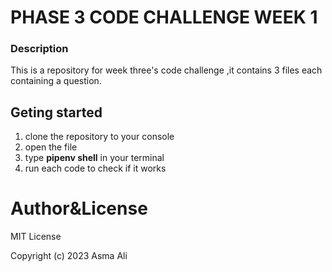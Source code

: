 # PHASE 3 CODE CHALLENGE WEEK 1


### Description
This is a repository for week three's code challenge ,it contains 3 files each containing a question.

## Geting started
 1. clone the repository to your console
 2. open the file
 3. type **pipenv shell** in your terminal
 4. run each code to check if it works

 # Author&License
 MIT License

Copyright (c) 2023 Asma Ali